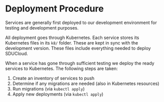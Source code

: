 # Deployment Procedure

Services are generally first deployed to our development environment for
testing and development purposes.

All deployment goes through Kubernetes. Each service stores its Kubernetes
files in its `k8/` folder. These are kept in sync with the development version.
These files include everything needed to deploy SDUCloud.

When a service has gone through sufficient testing we deploy the ready services
to Kubernetes. The following steps are taken:

1. Create an inventory of services to push
2. Determine if any migrations are needed (also in Kubernetes resources)
3. Run migrations (via `kubectl apply`)
4. Apply new deployments (via `kubectl apply`)
